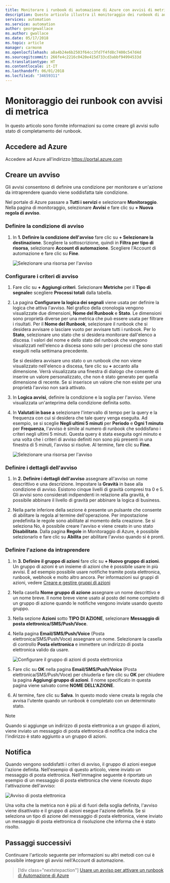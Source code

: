 ```yaml
---
title: Monitorare i runbook di automazione di Azure con avvisi di metrica
description: Questo articolo illustra il monitoraggio dei runbook di automazione di Azure basato sulle metriche
services: automation
ms.service: automation
author: georgewallace
ms.author: gwallace
ms.date: 05/17/2018
ms.topic: article
manager: carmonm
ms.openlocfilehash: a8a4b24e6b2503f64cc3fd7f4fd8c7400c547d4d
ms.sourcegitcommit: 266fe4c2216c0420e415d733cd3abbf94994533d
ms.translationtype: HT
ms.contentlocale: it-IT
ms.lasthandoff: 06/01/2018
ms.locfileid: "34659311"
---
```

# <a name="monitoring-runbooks-with-metric-alerts"></a>Monitoraggio dei runbook con avvisi di metrica

In questo articolo sono fornite informazioni su come creare gli avvisi sullo stato di completamento dei runbook.

## <a name="log-in-to-azure"></a>Accedere ad Azure

Accedere ad Azure all'indirizzo https://portal.azure.com

## <a name="create-alert"></a>Creare un avviso

Gli avvisi consentono di definire una condizione per monitorare e un'azione da intraprendere quando viene soddisfatta tale condizione.

Nel portale di Azure passare a **Tutti i servizi** e selezionare **Monitoraggio**. Nella pagina di monitoraggio, selezionare **Avvisi** e fare clic su **+ Nuova regola di avviso**.

### <a name="define-the-alert-condition"></a>Definire la condizione di avviso

1. In **1. Definire la condizione dell'avviso** fare clic su **+ Selezionare la destinazione**. Scegliere la sottoscrizione, quindi in **Filtra per tipo di risorsa**, selezionare **Account di automazione**. Scegliere l'Account di automazione e fare clic su **Fine**.

   ![Selezionare una risorsa per l'avviso](./media/automation-alert-activity-log/select-resource.png)

### <a name="configure-alert-criteria"></a>Configurare i criteri di avviso

1. Fare clic su **+ Aggiungi criteri**. Selezionare **Metriche** per il **Tipo di segnale**e scegliere **Processi totali** dalla tabella.

1. La pagina **Configurare la logica dei segnali** viene usata per definire la logica che attiva l'avviso. Nel grafico della cronologia vengono visualizzate due dimensioni, **Nome del Runbook** e **Stato**. Le dimensioni sono proprietà diverse per una metrica che può essere usata per filtrare i risultati. Per il **Nome del Runbook**, selezionare il runbook che si desidera avvisare o lasciare vuoto per avvisare tutti i runbook. Per lo **Stato**, selezionare uno stato che si desidera monitorare dall'elenco a discesa. I valori del nome e dello stato del runbook che vengono visualizzati nell'elenco a discesa sono solo per i processi che sono stati eseguiti nella settimana precedente.

   Se si desidera avvisare uno stato o un runbook che non viene visualizzato nell'elenco a discesa, fare clic su **\+** accanto alla dimensione. Verrà visualizzata una finestra di dialogo che consente di inserire un valore personalizzato, che non è stato generato per quella dimensione di recente. Se si inserisce un valore che non esiste per una proprietà l'avviso non sarà attivato.

1. In **Logica avvisi**, definire la condizione e la soglia per l'avviso. Viene visualizzata un'anteprima della condizione definita sotto.

1. In **Valutati in base a** selezionare l'intervallo di tempo per la query e la frequenza con cui si desidera che tale query venga eseguita. Ad esempio, se si sceglie **Negli ultimi 5 minuti** per **Periodo** e **Ogni 1 minuto** per **Frequenza**, l'avviso è simile al numero di runbook che soddisfano i criteri negli ultimi 5 minuti. Questa query è stata eseguita ogni minuto e una volta che i criteri di avviso definiti non sono più presenti in una finestra di 5 minuti, l'avviso si risolve. Al termine, fare clic su **Fine**.

   ![Selezionare una risorsa per l'avviso](./media/automation-alert-activity-log/configure-signal-logic.png)

### <a name="define-alert-details"></a>Definire i dettagli dell'avviso

1. In **2. Definire i dettagli dell'avviso** assegnare all'avviso un nome descrittivo e una descrizione. Impostare la **Gravità** in base alla condizione di avviso. Esistono cinque livelli di gravità compresi tra 0 e 5. Gli avvisi sono considerati indipendenti in relazione alla gravità, è possibile abbinare il livello di gravità per abbinare la logica di business.

1. Nella parte inferiore della sezione è presente un pulsante che consente di abilitare la regola al termine dell'operazione. Per impostazione predefinita le regole sono abilitate al momento della creazione. Se si seleziona No, è possibile creare l'avviso e viene creato in uno stato **Disabilitato**. Dalla pagina **Regole** in Monitoraggio di Azure, è possibile selezionarlo e fare clic su **Abilita** per abilitare l'avviso quando si è pronti.

### <a name="define-the-action-to-take"></a>Definire l'azione da intraprendere

1. In **3. Definire il gruppo di azioni** fare clic su **+ Nuovo gruppo di azioni**. Un gruppo di azioni è un insieme di azioni che è possibile usare in più avvisi. È ad esempio possibile usare notifiche tramite posta elettronica, runbook, webhook e molto altro ancora. Per informazioni sui gruppi di azioni, vedere [Creare e gestire gruppi di azioni](../monitoring-and-diagnostics/monitoring-action-groups.md)

1. Nella casella **Nome gruppo di azione** assegnare un nome descrittivo e un nome breve. Il nome breve viene usato al posto del nome completo di un gruppo di azione quando le notifiche vengono inviate usando questo gruppo.

1. Nella sezione **Azioni** sotto **TIPO DI AZIONE**, selezionare **Messaggio di posta elettronica/SMS/Push/Voce**.

1. Nella pagina **Email/SMS/Push/Voice** (Posta elettronica/SMS/Push/Voce) assegnare un nome. Selezionare la casella di controllo **Posta elettronica** e immettere un indirizzo di posta elettronica valido da usare.

   ![Configurare il gruppo di azioni di posta elettronica](./media/automation-alert-activity-log/add-action-group.png)

1. Fare clic su **OK** nella pagina **Email/SMS/Push/Voice** (Posta elettronica/SMS/Push/Voce) per chiuderla e fare clic su **OK** per chiudere la pagina **Aggiungi gruppo di azioni**. Il nome specificato in questa pagina viene salvato come **NOME DELL'AZIONE**.

1. Al termine, fare clic su **Salva**. In questo modo viene creata la regola che avvisa l'utente quando un runbook è completato con un determinato stato.

> [!NOTE]
> Quando si aggiunge un indirizzo di posta elettronica a un gruppo di azioni, viene inviato un messaggio di posta elettronica di notifica che indica che l'indirizzo è stato aggiunto a un gruppo di azioni.

## <a name="notification"></a>Notifica

Quando vengono soddisfatti i criteri di avviso, il gruppo di azioni esegue l'azione definita. Nell'esempio di questo articolo, viene inviato un messaggio di posta elettronica. Nell'immagine seguente è riportato un esempio di un messaggio di posta elettronica che viene ricevuto dopo l'attivazione dell'avviso:

![Avviso di posta elettronica](./media/automation-alert-activity-log/alert-email.png)

Una volta che la metrica non è più al di fuori della soglia definita, l'avviso viene disattivato e il gruppo di azioni esegue l'azione definita. Se si seleziona un tipo di azione del messaggio di posta elettronica, viene inviato un messaggio di posta elettronica di risoluzione che informa che è stato risolto.

## <a name="next-steps"></a>Passaggi successivi

Continuare l'articolo seguente per informazioni su altri metodi con cui è possibile integrare gli avvisi nell'Account di automazione.

> [!div class="nextstepaction"]
> [Usare un avviso per attivare un runbook di Automazione di Azure](automation-create-alert-triggered-runbook.md)